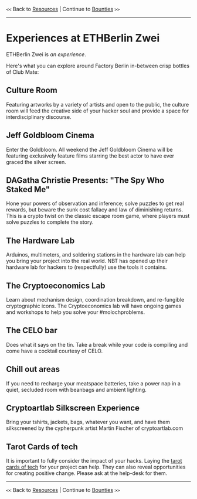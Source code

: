 `<<` Back to [Resources](./resources.md) | Continue to [Bounties](./bounties.md) `>>`

---

# Experiences at ETHBerlin Zwei

ETHBerlin Zwei is _an experience_.

Here's what you can explore around Factory Berlin in-between crisp bottles of Club Mate:

## Culture Room
Featuring artworks by a variety of artists and open to the public, the culture room will feed the creative side of your hacker soul and provide a space for interdisciplinary discourse.

## Jeff Goldbloom Cinema
Enter the Goldbloom. All weekend the Jeff Goldbloom Cinema will be featuring exclusively feature films starring the best actor to have ever graced the silver screen.

## DAGatha Christie Presents: "The Spy Who Staked Me"
Hone your powers of observation and inference; solve puzzles to get real rewards, but beware the sunk cost fallacy and law of diminishing returns. This is a crypto twist on the classic escape room game, where players must solve puzzles to complete the story.  

## The Hardware Lab
Arduinos, multimeters, and soldering stations in the hardware lab can help you bring your project into the real world. NBT has opened up their hardware lab for hackers to (respectfully) use the tools it contains.

## The Cryptoeconomics Lab
Learn about mechanism design, coordination breakdown, and re-fungible cryptographic icons. The Cryptoeconomics lab will have ongoing games and workshops to help you solve your #molochproblems.

## The CELO bar
Does what it says on the tin. Take a break while your code is compiling and come have a cocktail courtesy of CELO.

## Chill out areas
If you need to recharge your meatspace batteries, take a power nap in a quiet, secluded room with beanbags and ambient lighting.  

## Cryptoartlab Silkscreen Experience
Bring your tshirts, jackets, bags, whatever you want, and have them silkscreened by the cypherpunk artist Martin Fischer of cryptoartlab.com

## Tarot Cards of tech
It is important to fully consider the impact of your hacks. Laying the [tarot cards of tech](http://tarotcardsoftech.artefactgroup.com) for your project can help. They can also reveal opportunities for creating positive change. Please ask at the help-desk for them.

---

`<<` Back to [Resources](./resources.md) | Continue to [Bounties](./bounties.md) `>>`
